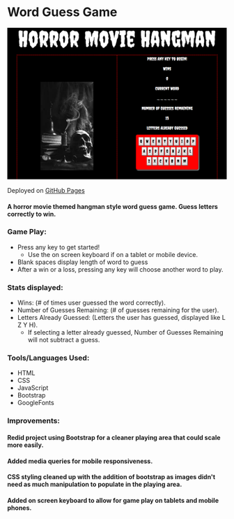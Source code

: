 # Word Guess Game

![Hangman](https://github.com/pamelatholan/Word-Guess-Game/blob/master/assets/images/keyboard.PNG)

Deployed on [GitHub Pages](https://pamelatholan.github.io/Word-Guess-Game/)

#### A horror movie themed hangman style word guess game.  Guess letters correctly to win.

### Game Play:
* Press any key to get started!
    * Use the on screen keyboard if on a tablet or mobile device.
* Blank spaces display length of word to guess
* After a win or a loss, pressing any key will choose another word to play.

### Stats displayed:
* Wins: (# of times user guessed the word correctly).
* Number of Guesses Remaining: (# of guesses remaining for the user).
* Letters Already Guessed: (Letters the user has guessed, displayed like L Z Y H).
    * If selecting a letter already guessed, Number of Guesses Remaining will not subtract a guess.

### Tools/Languages Used:
* HTML
* CSS
* JavaScript
* Bootstrap
* GoogleFonts



### Improvements:

#### Redid project using Bootstrap for a cleaner playing area that could scale more easily.  
#### Added media queries for mobile responsiveness.  
#### CSS styling cleaned up with the addition of bootstrap as images didn't need as much manipulation to populate in the playing area.
#### Added on screen keyboard to allow for game play on tablets and mobile phones.
